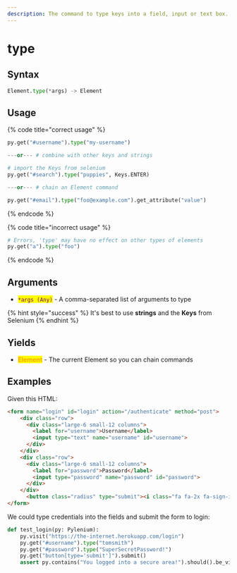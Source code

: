 ```yaml
---
description: The command to type keys into a field, input or text box.
---
```


# type

## Syntax

```python
Element.type(*args) -> Element
```

## Usage

{% code title="correct usage" %}
```python
py.get("#username").type("my-username")

---or--- # combine with other keys and strings

# import the Keys from selenium
py.get("#search").type("puppies", Keys.ENTER)

---or--- # chain an Element command

py.get("#email").type("foo@example.com").get_attribute("value")
```
{% endcode %}

{% code title="incorrect usage" %}
```python
# Errors, 'type' may have no effect on other types of elements
py.get("a").type("foo")
```
{% endcode %}

## Arguments

* <mark style="color:purple;">`*args (Any)`</mark> - A comma-separated list of arguments to type

{% hint style="success" %}
It's best to use **strings** and the **Keys** from Selenium
{% endhint %}

## Yields

* <mark style="color:orange;">**Element**</mark> - The current Element so you can chain commands

## Examples

Given this HTML:

```html
<form name="login" id="login" action="/authenticate" method="post">
    <div class="row">
      <div class="large-6 small-12 columns">
        <label for="username">Username</label>
        <input type="text" name="username" id="username">
      </div>
    </div>
    <div class="row">
      <div class="large-6 small-12 columns">
        <label for="password">Password</label>
        <input type="password" name="password" id="password">
      </div>
    </div>
      <button class="radius" type="submit"><i class="fa fa-2x fa-sign-in"> Login</i></button>
</form>
```

We could type credentials into the fields and submit the form to login:

```python
def test_login(py: Pylenium):
    py.visit("https://the-internet.herokuapp.com/login")
    py.get("#username").type("tomsmith")
    py.get("#password").type("SuperSecretPassword!")
    py.get("button[type='submit']").submit()
    assert py.contains("You logged into a secure area!").should().be_visible()
```
